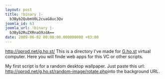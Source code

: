 ```yaml
---
layout: post
title: !binary |-
  b3Byb2QubmV0L2cuaG8uc3Qv
joomla_id: 63
joomla_url: !binary |-
  b3Byb2RuZXRnaG9zdA==
date: 2009-06-02 00:00:00.000000000 +03:00
---
```

<p><a href="http://oprod.net/">http://oprod.net/g.ho.st/</a> This is a directory I've made for <a href="http://g.ho.st/?referral=otzy_007">G.ho.st</a> virtual computer. Here you will finde web apps for this VC or other scripts.</p>
<p>My first script is for a random desktop wallpaper. Just paste this url: <a href="http://oprod.net" target="_blank">http://oprod.net/g.ho.st/random-image/rotate.php</a>into the background URL.</p>
